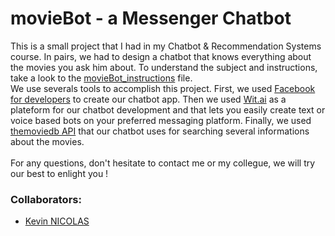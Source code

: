 # movieBot - a Messenger Chatbot

This is a small project that I had in my Chatbot & Recommendation Systems course. In pairs, we had to design a chatbot that knows everything about the movies you ask him about. To understand the subject and instructions, take a look to the [movieBot_instructions](https://github.com/kevinnclas/movieBot/blob/main/MovieBot_instructions.pdf) file.  
We use severals tools to accomplish this project. First, we used [Facebook for developers](https://developers.facebook.com/) to create our chatbot app. Then we used [Wit.ai](https://wit.ai/) as a plateform for our chatbot development and that lets you easily create text or voice based bots on your preferred messaging platform. Finally, we used [themoviedb API](https://www.themoviedb.org/documentation/api) that our chatbot uses for searching several informations about the movies.  </br></br>
For any questions, don't hesitate to contact me or my collegue, we will try our best to enlight you !

### Collaborators:

<ul><li><a href=https://github.com/kevinnclas>Kevin NICOLAS</a></li></ul>
